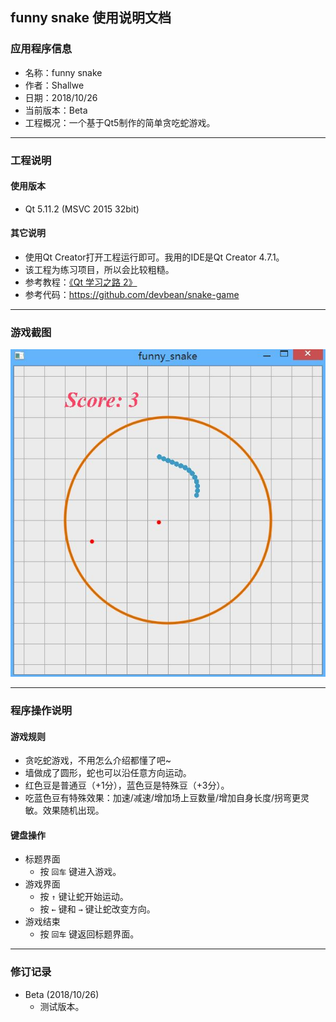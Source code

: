 ## funny snake 使用说明文档

### 应用程序信息
- 名称：funny snake
- 作者：Shallwe
- 日期：2018/10/26
- 当前版本：Beta
- 工程概况：一个基于Qt5制作的简单贪吃蛇游戏。

- - - - - - -  
### 工程说明

#### 使用版本
- Qt 5.11.2 (MSVC 2015 32bit)

#### 其它说明
- 使用Qt Creator打开工程运行即可。我用的IDE是Qt Creator 4.7.1。
- 该工程为练习项目，所以会比较粗糙。
- 参考教程：[《Qt 学习之路 2》](https://www.devbean.net/2012/08/qt-study-road-2-catelog/)
- 参考代码：https://github.com/devbean/snake-game


- - - - - - -  
### 游戏截图
![](./demo.jpg)  
 

- - - - - - -  
### 程序操作说明

#### 游戏规则
- 贪吃蛇游戏，不用怎么介绍都懂了吧~
- 墙做成了圆形，蛇也可以沿任意方向运动。
- 红色豆是普通豆（+1分），蓝色豆是特殊豆（+3分）。
- 吃蓝色豆有特殊效果：加速/减速/增加场上豆数量/增加自身长度/拐弯更灵敏。效果随机出现。


#### 键盘操作
- 标题界面
    - 按 `回车` 键进入游戏。
- 游戏界面
    - 按 `↑` 键让蛇开始运动。
    - 按 `←` 键和 `→` 键让蛇改变方向。
- 游戏结束
    - 按 `回车` 键返回标题界面。


- - - - - - -  
### 修订记录
- Beta (2018/10/26)  
    - 测试版本。
